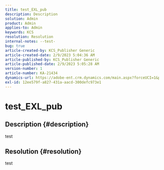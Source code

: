 ```yaml
---
title: test_EXL_pub
description: Description
solution: Admin
product: Admin
applies-to: Admin
keywords: KCS
resolution: Resolution
internal-notes: --test-
bug: true
article-created-by: KCS_Publisher Generic
article-created-date: 2/9/2023 5:04:36 AM
article-published-by: KCS_Publisher Generic
article-published-date: 2/9/2023 5:05:28 AM
version-number: 1
article-number: KA-21434
dynamics-url: https://adobe-ent.crm.dynamics.com/main.aspx?forceUCI=1&pagetype=entityrecord&etn=knowledgearticle&id=f774703c-37a8-ed11-aad1-6045bd0063aa
exl-id: 12ee579f-a827-431a-aacd-300defc973e1
---
```

# test_EXL_pub

## Description {#description}

test

## Resolution {#resolution}


test
